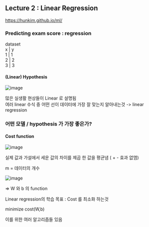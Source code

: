 ## Lecture 2 : Linear Regression

https://hunkim.github.io/ml/


### Predicting exam score : regression

  dataset   
 x  |  y   
 1  |  1   
 2  |  2   
 3  |  3   
 
 ####  (Linear) Hypothesis   
 ![image](https://user-images.githubusercontent.com/13077196/158549736-0c6ceed3-ac30-44df-8b6c-7ad2a2d6b71c.png)

 
많은 실생활 현상들이 Linear 로 설명됨  
여러 linear 수식 중 어떤 선이 데이터에 가장 잘 맞는지 알아내는것 -> linear regression

### 어떤 모델 / hypothesis 가 가장 좋은가?

#### Cost function
![image](https://user-images.githubusercontent.com/13077196/158550768-4d67c9e7-ecb3-46d6-898d-b4359c599467.png)

실제 값과 가설에서 세운 값의 차이를 제곱 한 값을 평균냄 ( + - 효과 없앰)

m = 데이터의 개수

![image](https://user-images.githubusercontent.com/13077196/158551448-a009e866-105d-41fa-96ce-1f2e41f8dc5b.png)

=> W 와 b 의 function



Linear regression의 학습 목표 : Cost 를 최소화 하는것 

minimize cost(W,b)


이를 위한 여러 알고리즘들 있음

